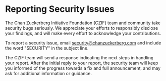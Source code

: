 # Reporting Security Issues

The Chan Zuckerberg Initiative Foundation (CZIF) team and community take security bugs seriously. We appreciate your efforts to responsibly disclose your findings, and will make every effort to acknowledge your contributions.

To report a security issue, email [security@chanzuckerberg.com](mailto:security@chanzuckerberg.com) and include the word "SECURITY" in the subject line.

The CZIF team will send a response indicating the next steps in handling your report. After the initial reply to your report, the security team will keep you informed of the progress towards a fix and full announcement, and may ask for additional information or guidance.
